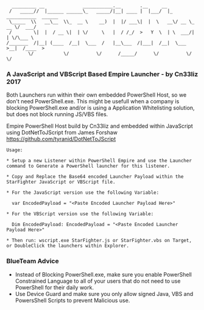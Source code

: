 ```
  _________ __              ___________.__       .__     __                       
 /   _____//  |______ ______\_   _____/|__| ____ |  |___/  |_  ___________  ______
 \_____  \\   __\__  \\_  __ \    __)  |  |/ ___\|  |  \   __\/ __ \_  __ \/  ___/
 /        \|  |  / __ \|  | \/     \   |  / /_/  >   Y  \  | \  ___/|  | \/\___ \ 
/_______  /|__| (____  /__|  \___  /   |__\___  /|___|  /__|  \___  >__|  /____  >
        \/           \/          \/      /_____/      \/          \/           \/ 
```

### A JavaScript and VBScript Based Empire Launcher - by Cn33liz 2017

Both Launchers run within their own embedded PowerShell Host, so we don't need PowerShell.exe.
This might be usefull when a company is blocking PowerShell.exe and/or is using a Application Whitelisting solution, but does not block running JS/VBS files.

Empire PowerShell Host build by Cn33liz and embedded within JavaScript using DotNetToJScript from James Forshaw
https://github.com/tyranid/DotNetToJScript

```
Usage:

* Setup a new Listener within PowerShell Empire and use the Launcher command to Generate a PowerShell launcher for this listener.

* Copy and Replace the Base64 encoded Launcher Payload within the StarFighter JavaScript or VBScript file.

* For the JavaScript version use the following Variable: 

  var EncodedPayload = "<Paste Encoded Launcher Payload Here>"

* For the VBScript version use the following Variable: 
  
  Dim EncodedPayload: EncodedPayload = "<Paste Encoded Launcher Payload Here>"

* Then run: wscript.exe StarFighter.js or StarFighter.vbs on Target, or DoubleClick the launchers within Explorer.
```

### BlueTeam Advice
* Instead of Blocking PowerShell.exe, make sure you enable PowerShell Constrained Language to all of your users that do not need to use PowerShell for their daily work.
* Use Device Guard and make sure you only allow signed Java, VBS and PowersShell Scripts to prevent Malicious use.
